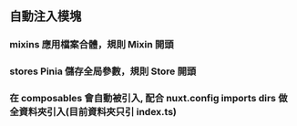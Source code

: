 ## 自動注入模塊

### mixins 應用檔案合體，規則 Mixin 開頭
### stores Pinia 儲存全局參數，規則 Store 開頭
### 在 composables 會自動被引入, 配合 nuxt.config imports dirs 做全資料夾引入(目前資料夾只引 index.ts)
